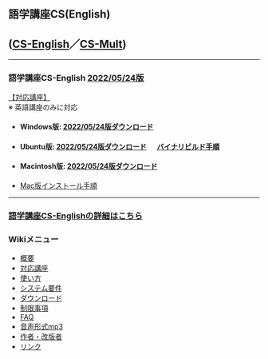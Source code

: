 ## 語学講座CS(English)      
## ([CS-English](https://csreviser.github.io/CS-English/)／[CS-Mult](https://csreviser.github.io/CS-Mult/))
***
### 語学講座CS-English [2022/05/24版](https://github.com/CSReviser/CS-English/releases/tag/20220524)                 
       
[【対応講座】](https://github.com/CSReviser/CS-English/wiki/%E5%AF%BE%E5%BF%9C%E8%AC%9B%E5%BA%A7)              
   ※ 英語講座のみに対応
   - #### Windows版: [2022/05/24版ダウンロード](https://github.com/CSReviser/CS-English/releases/download/20220524/CS-English-Windows-20220524.zip)                          
   - #### Ubuntu版: [2022/05/24版ダウンロード](https://github.com/CSReviser/CS-English/releases/download/20220524/CS-English-Ubuntu-qt5-20220524.zip)  　 [バイナリビルド手順](https://github.com/CSReviser/CS-English/wiki/ubuntuビルド手順) 
   - #### Macintosh版: [2022/05/24版ダウンロード](https://github.com/CSReviser/CS-English/releases/download/20220524/CS-English-Macintosh-20220524.dmg) 　　     
   -  [Mac版インストール手順](https://github.com/CSReviser/CS-English/wiki/Mac%E7%89%88%E3%82%A4%E3%83%B3%E3%82%B9%E3%83%88%E3%83%BC%E3%83%AB%E6%89%8B%E9%A0%86(%E3%83%91%E3%83%BC%E3%83%9F%E3%83%83%E3%82%B7%E3%83%A7%E3%83%B3%E6%B8%88))
                               
***
### [語学講座CS-Englishの詳細はこちら](https://github.com/CSReviser/CS-English/wiki/CS-English)                 　　　　
### Wikiメニュー     
- [概要](https://github.com/CSReviser/CS-English/wiki/%E6%A6%82%E8%A6%81)   
- [対応講座](https://github.com/CSReviser/CS-English/wiki/%E5%AF%BE%E5%BF%9C%E8%AC%9B%E5%BA%A7)    
- [使い方](https://github.com/CSReviser/CS-English/wiki/%E4%BD%BF%E3%81%84%E6%96%B9)   
- [システム要件](https://github.com/CSReviser/CS-English/wiki/%E3%82%B7%E3%82%B9%E3%83%86%E3%83%A0%E8%A6%81%E4%BB%B6)    
- [ダウンロード](https://github.com/CSReviser/CS-English/wiki/%E3%83%80%E3%82%A6%E3%83%B3%E3%83%AD%E3%83%BC%E3%83%89)   
- [制限事項](https://github.com/CSReviser/CS-English/wiki/%E5%88%B6%E9%99%90%E4%BA%8B%E9%A0%85)   
- [FAQ](https://github.com/CSReviser/CS-English/wiki/FAQ)   
- [音声形式mp3](https://github.com/CSReviser/CaptureStream/wiki/%E9%9F%B3%E5%A3%B0%E5%BD%A2%E5%BC%8Fmp3)           
- [作者・改版者](https://github.com/CSReviser/CaptureStream/wiki/作者・改版者)   
- [リンク](https://github.com/CSReviser/CS-English/wiki/リンク)   
